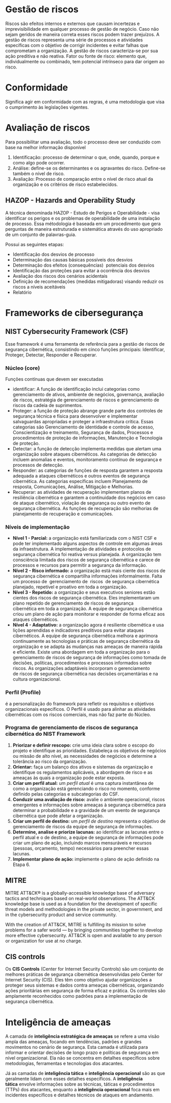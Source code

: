 # Gestão de riscos

Riscos são efeitos internos e externos que causam incertezas e imprevisibilidade em qualquer processo de gestão de negócio. Caso não sejam geridos de maneira correta esses riscos podem trazer prejuízos.
A gestão de riscos representa uma série de processos e atividades específicas com o objetivo de corrigir incidentes e evitar falhas que comprometam a organização. A gestão de riscos caracteriza-se por sua ação preditiva e não reativa.
Fator ou fonte de risco: elemento que, individualmente ou combinado, tem potencial intrínseco para dar origem ao risco.
# Conformidade
Significa agir em conformidade com as regras, é uma metodologia que visa o cumprimento às legislações vigentes. 
# Avaliação de riscos
Para possibilitar uma avaliação, todo o processo deve ser conduzido com base na melhor informação disponível
1. Identificação: processo de determinar o que, onde, quando, porque e como algo pode ocorrer.
2. Análise: define-se os determinantes e os agravantes do risco. Define-se também o nível de risco.
3. Avaliação: Processo de comparação entre o nível de risco atual da organização e os critérios de risco estabelecidos.

  

## HAZOP - Hazards and Operability Study

A técnica denominada HAZOP - Estudo de Perigos e Operabilidade - visa identificar os perigos e os problemas de operabilidade de uma instalação de processo. Essa métodologia é baseada em um procedimento que gera perguntas de maneira estruturada e sistemática através do uso apropriado de um conjunto de palavras-guia.

Possui as seguintes etapas:
- Identificação dos desvios de processo
- Determinação das causas básicas possíveis dos desvios
- Determinação dos efeitos (consequências)  potenciais dos desvios
- Identificação das proteções para evitar a ocorrência dos desvios
- Avaliação dos riscos dos cenários acidentais
- Definição de recomendações (medidas mitigadoras) visando reduzir os riscos a níveis aceitáveis
- Relatório

# Frameworks de cibersegurança

## NIST Cybersecurity Framework (CSF)

Esse framework é uma ferramenta de referência para a gestão de riscos de segurança cibernética, consistindo em cinco funções principais: Identificar, Proteger, Detectar, Responder e Recuperar.
### Núcleo (core)
Funções contínuas que devem ser executadas
- identificar: A função de identificação inclui categorias como gerenciamento de ativos, ambiente de negócios, governança, avaliação de riscos, estratégia de gerenciamento de riscos e gerenciamento de riscos da cadeia de suprimentos.
- Proteger: a função de proteção abrange grande parte dos controles de segurança técnica e física para desenvolver e implementar salvaguardas apropriadas e proteger a infraestrutura crítica. Essas categorias são Gerenciamento de identidade e controle de acesso, Conscientização e treinamento, Segurança de dados, Processos e procedimentos de proteção de informações, Manutenção e Tecnologia de proteção.
- Detectar: a função de detecção implementa medidas que alertam uma organização sobre ataques cibernéticos. As categorias de detecção incluem anomalias e eventos, monitoramento contínuo de segurança e processos de detecção.
- Responder: as categorias de funções de resposta garantem a resposta adequada a ataques cibernéticos e outros eventos de segurança cibernética. As categorias específicas incluem Planejamento de resposta, Comunicações, Análise, Mitigação e Melhorias.
- Recuperar: as atividades de recuperação implementam planos de resiliência cibernética e garantem a continuidade dos negócios em caso de ataque cibernético, violação de segurança ou outro evento de segurança cibernética. As funções de recuperação são melhorias de planejamento de recuperação e comunicações.

### Níveis de implementação
- **Nível 1 - Parcial:** a organização está familiarizada com o NIST CSF e pode ter implementado alguns aspectos de controle em algumas áreas da infraestrutura. A implementação de atividades e protocolos de segurança cibernética foi reativa versus planejada. A organização tem consciência limitada dos riscos de segurança cibernética e carece de processos e recursos para permitir a segurança da informação.
- **Nível 2 - Risco informado:** a organização está mais ciente dos riscos de segurança cibernética e compartilha informações informalmente. Falta um processo de  gerenciamento de  riscos  de segurança cibernética planejado, repetível e proativo em toda a organização.
- **Nível 3 - Repetido:** a organização e seus executivos seniores estão cientes dos riscos de segurança cibernética. Eles implementaram um plano repetido de gerenciamento de riscos de segurança cibernética em toda a organização. A equipe de segurança cibernética criou um plano de ação para monitorar e responder de forma eficaz aos ataques cibernéticos.
- **Nível 4 - Adaptativo:** a organização agora é resiliente cibernética e usa lições aprendidas e indicadores preditivos para evitar ataques cibernéticos. A equipe de segurança cibernética melhora e aprimora continuamente as tecnologias e práticas de segurança cibernética da organização e se adapta às mudanças nas ameaças de maneira rápida e eficiente. Existe uma abordagem em toda a organização para o gerenciamento de riscos de segurança de informações como tomada de decisões, políticas, procedimentos e processos informados sobre riscos. As organizações adaptáveis incorporam o gerenciamento de riscos de segurança cibernética nas decisões orçamentárias e na cultura organizacional.

### Perfil (Profile)
é a personalização do framework para refletir os requisitos e objetivos organizacionais específicos. O Perfil é usado para alinhar as atividades cibernéticas com os riscos comerciais, mas não faz parte do Núcleo.

### Programa de gerenciamento de riscos de segurança cibernética do NIST Framework

1. **Priorizar e definir rescopo:** crie uma ideia clara sobre o escopo do projeto e identifique as prioridades. Estabeleça os objetivos de negócios ou missão de alto nível, as necessidades de negócios e determine a tolerância ao risco da organização. 
2. **Orientar:** faça um balanço dos ativos e sistemas da organização e identifique os regulamentos aplicáveis, a abordagem de risco e as ameaças às quais a organização pode estar exposta.  
3. **Criar um perfil atual:** um _perfil atual_ é uma captura instantânea de como a organização está gerenciando o risco no momento, conforme definido pelas categorias e subcategorias do CSF.  
4. **Conduzir uma avaliação de risco:** avalie o ambiente operacional, riscos emergentes e informações sobre ameaças à segurança cibernética para determinar a probabilidade e a gravidade de um evento de segurança cibernética que pode afetar a organização.  
5. **Criar um perfil de destino:** um _perfil de destino_ representa o objetivo de gerenciamento de riscos da equipe de segurança de informações.  
6. **Determine, analise e priorize lacunas:** ao identificar as lacunas entre o perfil atual e o de destino, a equipe de segurança de informações pode criar um plano de ação, incluindo marcos mensuráveis e recursos (pessoas, orçamento, tempo) necessários para preencher essas lacunas.  
7. **Implementar plano de ação:** implemente o plano de ação definido na Etapa 6.

## MITRE
MITRE ATT&CK® is a globally-accessible knowledge base of adversary tactics and techniques based on real-world observations. The ATT&CK knowledge base is used as a foundation for the development of specific threat models and methodologies in the private sector, in government, and in the cybersecurity product and service community.

With the creation of ATT&CK, MITRE is fulfilling its mission to solve problems for a safer world — by bringing communities together to develop more effective cybersecurity. ATT&CK is open and available to any person or organization for use at no charge.

## CIS controls
Os **CIS Controls** (Center for Internet Security Controls) são um conjunto de melhores práticas de segurança cibernética desenvolvidas pelo Center for Internet Security (CIS). Eles têm como objetivo ajudar organizações a proteger seus sistemas e dados contra ameaças cibernéticas, organizando ações prioritárias em segurança de forma eficaz e prática. Os controles são amplamente reconhecidos como padrões para a implementação de segurança cibernética.


# Inteligência de ameaças

A camada de **inteligência estratégica de ameaças** se refere a uma visão ampla das ameaças, focando em tendências, padrões e grandes movimentos no cenário de segurança. Esta camada é utilizada para informar e orientar decisões de longo prazo e políticas de segurança em nível organizacional. Ela não se concentra em detalhes específicos sobre metodologias, ferramentas e tecnologias dos atacantes.

Já as camadas de **inteligência tática** e **inteligência operacional** são as que geralmente lidam com esses detalhes específicos. A **inteligência tática** envolve informações sobre as técnicas, táticas e procedimentos (TTPs) dos atacantes, enquanto a **inteligência operacional** foca mais em incidentes específicos e detalhes técnicos de ataques em andamento.